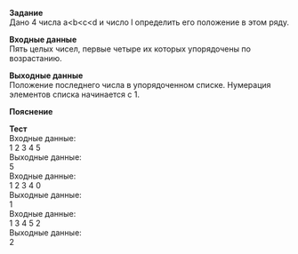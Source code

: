 **Задание**  
Дано 4 числа a<b<c<d и число l определить его положение в этом ряду.  

**Входные данные**  
Пять целых чисел, первые четыре их которых упорядочены по возрастанию.  

**Выходные данные**  
Положение последнего числа в упорядоченном списке. Нумерация элементов списка начинается с 1.  

**Пояснение**  

**Тест**  
Входные данные:  
1 2 3 4 5  
Выходные данные:  
5  
Входные данные:  
1 2 3 4 0  
Выходные данные:  
1  
Входные данные:  
1 3 4 5 2  
Выходные данные:  
2  
